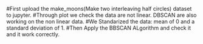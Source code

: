 #First upload the make_moons(Make two interleaving half circles) dataset to jupyter.
#Through plot we check the data are not linear. DBSCAN are also working on the non linear data.
#We Standarized the data: mean of 0 and a standard deviation of 1.
#Then Apply the BBSCAN ALgorithm and check it and it work correctly. 
